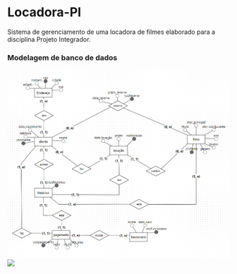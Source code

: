 # Locadora-PI
Sistema de gerenciamento de uma locadora de filmes elaborado para a disciplina Projeto Integrador.

### Modelagem de banco de dados
<img src="imagens/modelo conceitual.png">
<img src="imagens/modelo lógico.png">
